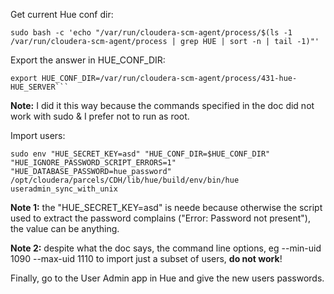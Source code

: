 Get current Hue conf dir:
```
sudo bash -c 'echo "/var/run/cloudera-scm-agent/process/$(ls -1 /var/run/cloudera-scm-agent/process | grep HUE | sort -n | tail -1)"'
```

Export the answer in HUE_CONF_DIR:
```
export HUE_CONF_DIR=/var/run/cloudera-scm-agent/process/431-hue-HUE_SERVER```
```

**Note:** I did it this way because the commands specified in the doc did not work with sudo & I prefer not to run as root.

Import users:
```
sudo env "HUE_SECRET_KEY=asd" "HUE_CONF_DIR=$HUE_CONF_DIR" "HUE_IGNORE_PASSWORD_SCRIPT_ERRORS=1" "HUE_DATABASE_PASSWORD=hue_password" /opt/cloudera/parcels/CDH/lib/hue/build/env/bin/hue useradmin_sync_with_unix
```

**Note 1:** the "HUE_SECRET_KEY=asd" is neede because otherwise the script used to extract the password complains ("Error: Password not present"), the value can be anything.

**Note 2:** despite what the doc says, the command line options, eg --min-uid 1090 --max-uid 1110 to import just a subset of users, **do not work**!

Finally, go to the User Admin app in Hue and give the new users passwords.